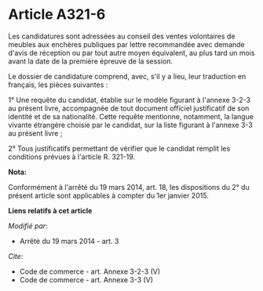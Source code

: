 # Article A321-6

Les candidatures sont adressées au conseil des ventes volontaires de meubles aux enchères publiques par lettre recommandée
avec demande d'avis de réception ou par tout autre moyen équivalent, au plus tard un mois avant la date de la première
épreuve de la session. 

Le dossier de candidature comprend, avec, s'il y a lieu, leur traduction en français, les pièces suivantes : 

1° Une requête du candidat, établie sur le modèle figurant à l'annexe 3-2-3 au présent livre, accompagnée de tout document
officiel justificatif de son identité et de sa nationalité. Cette requête mentionne, notamment, la langue vivante étrangère
choisie par le candidat, sur la liste figurant à l'annexe 3-3 au présent livre ;

2° Tous justificatifs permettant de vérifier que le candidat remplit les conditions prévues à l'article R. 321-19.

**Nota:**

Conformément à l'arrêté du 19 mars 2014, art. 18, les dispositions du 2° du présent article sont applicables à compter du 1er
janvier 2015.

**Liens relatifs à cet article**

_Modifié par_:

  - Arrêté du 19 mars 2014 - art. 3

_Cite_:

  - Code de commerce - art. Annexe 3-2-3 (V)
  - Code de commerce - art. Annexe 3-3 (V)
